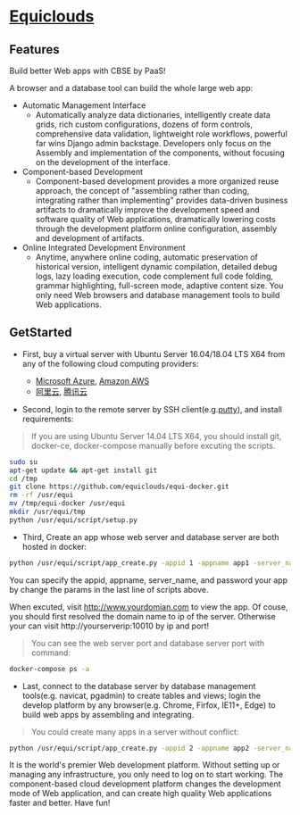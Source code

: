 # [Equiclouds](http://www.equiclouds.com/)

## Features

Build better Web apps with CBSE by PaaS! 

A browser and a database tool can build the whole large web app:

* Automatic Management Interface
  * Automatically analyze data dictionaries, intelligently create data grids, rich custom configurations, dozens of form controls, comprehensive data validation, lightweight role workflows, powerful far wins Django admin backstage. Developers only focus on the Assembly and implementation of the components, without focusing on the development of the interface.
* Component-based Development
  * Component-based development provides a more organized reuse approach, the concept of "assembling rather than coding, integrating rather than implementing" provides data-driven business artifacts to dramatically improve the development speed and software quality of Web applications, dramatically lowering costs through the development platform online configuration, assembly and development of artifacts.
* Online Integrated Development Environment
  * Anytime, anywhere online coding, automatic preservation of historical version, intelligent dynamic compilation, detailed debug logs, lazy loading execution, code complement full code folding, grammar highlighting, full-screen mode, adaptive content size. You only need Web browsers and database management tools to build Web applications.

## GetStarted

* First, buy a virtual server with Ubuntu Server 16.04/18.04 LTS X64 from any of the following cloud computing providers:
  * [Microsoft Azure](https://azure.microsoft.com/), [Amazon AWS](https://aws.amazon.com/)
  * [阿里云](https://promotion.aliyun.com/ntms/yunparter/invite.html?userCode=jrx3bb1f), [腾讯云](https://cloud.tencent.com/redirect.php?redirect=1014&cps_key=3903997dfdf207961c180fc52fd875cf&from=console)
 
* Second, login to the remote server by SSH client(e.g.[putty](https://www.chiark.greenend.org.uk/~sgtatham/putty/latest.html)), and install requirements:

> If you are using Ubuntu Server 14.04 LTS X64, you should install git, docker-ce, docker-compose manually before excuting the scripts.

```bash
sudo su
apt-get update && apt-get install git
cd /tmp
git clone https://github.com/equiclouds/equi-docker.git
rm -rf /usr/equi
mv /tmp/equi-docker /usr/equi
mkdir /usr/equi/tmp
python /usr/equi/script/setup.py
```

* Third, Create an app whose web server and database server are both hosted in docker:

```bash
python /usr/equi/script/app_create.py -appid 1 -appname app1 -server_name www.yourdomain.com -password password
```

You can specify the appid, appname, server_name, and password your app by change the params in the last line of scripts above.

When excuted, visit http://www.yourdomian.com to view the app. Of couse, you should first resolved the domain name to ip of the server. Otherwise your can visit http://yourserverip:10010 by ip and port!

> You can see the web server port and database server port with command:

```bash
docker-compose ps -a
```

* Last, connect to the database server by database management tools(e.g. navicat, pgadmin) to create tables and views; login the develop platform by any browser(e.g. Chrome, Firfox, IE11+, Edge) to build web apps by assembling and integrating.

> You could create many apps in a server without conflict:

```bash
python /usr/equi/script/app_create.py -appid 2 -appname app2 -server_name www.yourdomain2.com -password password2
```

It is the world's premier Web development platform. Without setting up or managing any infrastructure, you only need to log on to start working. The component-based cloud development platform changes the development mode of Web application, and can create high quality Web applications faster and better. Have fun!
